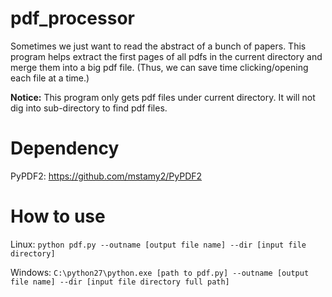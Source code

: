 # pdf_processor
Sometimes we just want to read the abstract of a bunch of papers. This program helps extract the first pages of all pdfs in the current directory and merge them into a big pdf file. (Thus, we can save time clicking/opening each file at a time.)

**Notice:** This program only gets pdf files under current directory. It will not dig into sub-directory to find pdf files.

# Dependency
PyPDF2: https://github.com/mstamy2/PyPDF2

# How to use
Linux: 
```python pdf.py --outname [output file name] --dir [input file directory]```

Windows:
```C:\python27\python.exe [path to pdf.py] --outname [output file name] --dir [input file directory full path]```


